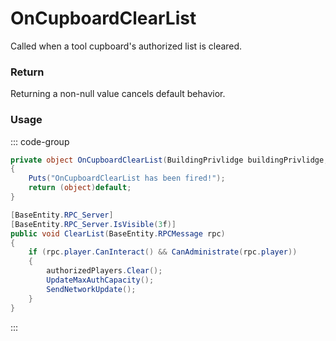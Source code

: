 # OnCupboardClearList
<Badge type="info" text="Structure"/><Badge type="danger" text="Carbon Compatible"/><Badge type="warning" text="Oxide Compatible"/>
Called when a tool cupboard's authorized list is cleared.

### Return
Returning a non-null value cancels default behavior.

### Usage
::: code-group
```csharp [Example]
private object OnCupboardClearList(BuildingPrivlidge buildingPrivlidge, BasePlayer player)
{
	Puts("OnCupboardClearList has been fired!");
	return (object)default;
}
```
```csharp [Source — Assembly-CSharp @ BuildingPrivlidge]
[BaseEntity.RPC_Server]
[BaseEntity.RPC_Server.IsVisible(3f)]
public void ClearList(BaseEntity.RPCMessage rpc)
{
	if (rpc.player.CanInteract() && CanAdministrate(rpc.player))
	{
		authorizedPlayers.Clear();
		UpdateMaxAuthCapacity();
		SendNetworkUpdate();
	}
}

```
:::
